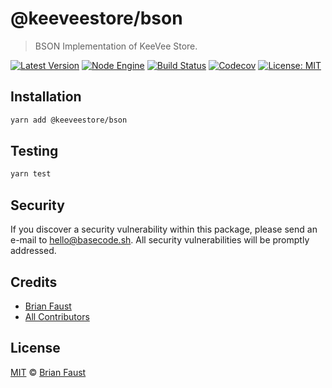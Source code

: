 # @keeveestore/bson

> BSON Implementation of KeeVee Store.

[![Latest Version](https://badgen.now.sh/npm/v/@keeveestore/bson)](https://www.npmjs.com/package/@keeveestore/bson)
[![Node Engine](https://badgen.now.sh/npm/node/@keeveestore/bson)](https://www.npmjs.com/package/@keeveestore/bson)
[![Build Status](https://badgen.now.sh/circleci/github/keeveestore/bson)](https://circleci.com/gh/keeveestore/bson)
[![Codecov](https://badgen.now.sh/codecov/c/github/keeveestore/bson)](https://codecov.io/gh/keeveestore/bson)
[![License: MIT](https://badgen.now.sh/badge/license/MIT/green)](https://opensource.org/licenses/MIT)

## Installation

```bash
yarn add @keeveestore/bson
```

## Testing

```bash
yarn test
```

## Security

If you discover a security vulnerability within this package, please send an e-mail to hello@basecode.sh. All security vulnerabilities will be promptly addressed.

## Credits

-   [Brian Faust](https://github.com/faustbrian)
-   [All Contributors](../../../../contributors)

## License

[MIT](LICENSE) © [Brian Faust](https://basecode.sh)
